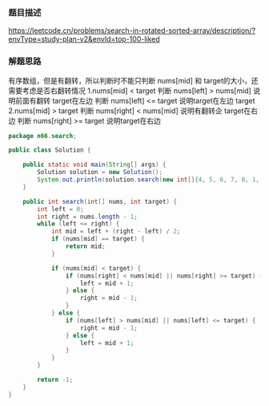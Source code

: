 ### 题目描述

https://leetcode.cn/problems/search-in-rotated-sorted-array/description/?envType=study-plan-v2&envId=top-100-liked

### 解题思路

有序数组，但是有翻转，所以判断时不能只判断 nums[mid] 和 target的大小，还需要考虑是否右翻转情况
1.nums[mid] < target
判断 nums[left] > nums[mid] 说明前面有翻转 target在左边
判断 nums[left] <= target 说明target在左边
target
2.nums[mid] > target
判断 nums[right] < nums[mid] 说明有翻转企 target在右边
判断 nums[right] >= target 说明target在右边

```java
package n66.search;

public class Solution {

    public static void main(String[] args) {
        Solution solution = new Solution();
        System.out.println(solution.search(new int[]{4, 5, 6, 7, 0, 1, 2}, 0));
    }

    public int search(int[] nums, int target) {
        int left = 0;
        int right = nums.length - 1;
        while (left <= right) {
            int mid = left + (right - left) / 2;
            if (nums[mid] == target) {
                return mid;
            }

            if (nums[mid] < target) {
                if (nums[right] < nums[mid] || nums[right] >= target) {
                    left = mid + 1;
                } else {
                    right = mid - 1;
                }
            } else {
                if (nums[left] > nums[mid] || nums[left] <= target) {
                    right = mid - 1;
                } else {
                    left = mid + 1;
                }
            }
        }

        return -1;
    }
}

```